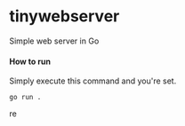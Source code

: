 # tinywebserver
Simple web server in Go

#### How to run
Simply execute this command and you're set.
```
go run .
```
re